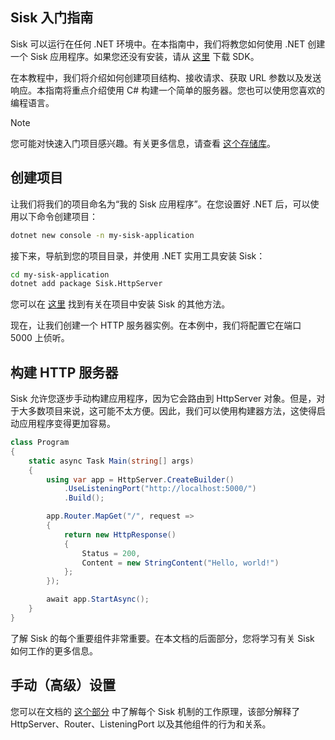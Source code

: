 ## Sisk 入门指南

Sisk 可以运行在任何 .NET 环境中。在本指南中，我们将教您如何使用 .NET 创建一个 Sisk 应用程序。如果您还没有安装，请从 [这里](https://dotnet.microsoft.com/en-us/download/dotnet/7.0) 下载 SDK。

在本教程中，我们将介绍如何创建项目结构、接收请求、获取 URL 参数以及发送响应。本指南将重点介绍使用 C# 构建一个简单的服务器。您也可以使用您喜欢的编程语言。

> [!NOTE]
> 您可能对快速入门项目感兴趣。有关更多信息，请查看 [这个存储库](https://github.com/sisk-http/quickstart)。

## 创建项目

让我们将我们的项目命名为“我的 Sisk 应用程序”。在您设置好 .NET 后，可以使用以下命令创建项目：

```bash
dotnet new console -n my-sisk-application
```

接下来，导航到您的项目目录，并使用 .NET 实用工具安装 Sisk：

```bash
cd my-sisk-application
dotnet add package Sisk.HttpServer
```

您可以在 [这里](https://www.nuget.org/packages/Sisk.HttpServer/) 找到有关在项目中安装 Sisk 的其他方法。

现在，让我们创建一个 HTTP 服务器实例。在本例中，我们将配置它在端口 5000 上侦听。

## 构建 HTTP 服务器

Sisk 允许您逐步手动构建应用程序，因为它会路由到 HttpServer 对象。但是，对于大多数项目来说，这可能不太方便。因此，我们可以使用构建器方法，这使得启动应用程序变得更加容易。

```csharp
class Program
{
    static async Task Main(string[] args)
    {
        using var app = HttpServer.CreateBuilder()
            .UseListeningPort("http://localhost:5000/")
            .Build();

        app.Router.MapGet("/", request =>
        {
            return new HttpResponse()
            {
                Status = 200,
                Content = new StringContent("Hello, world!")
            };
        });

        await app.StartAsync();
    }
}
```

了解 Sisk 的每个重要组件非常重要。在本文档的后面部分，您将学习有关 Sisk 如何工作的更多信息。

## 手动（高级）设置

您可以在文档的 [这个部分](/docs/advanced/manual-setup) 中了解每个 Sisk 机制的工作原理，该部分解释了 HttpServer、Router、ListeningPort 以及其他组件的行为和关系。



